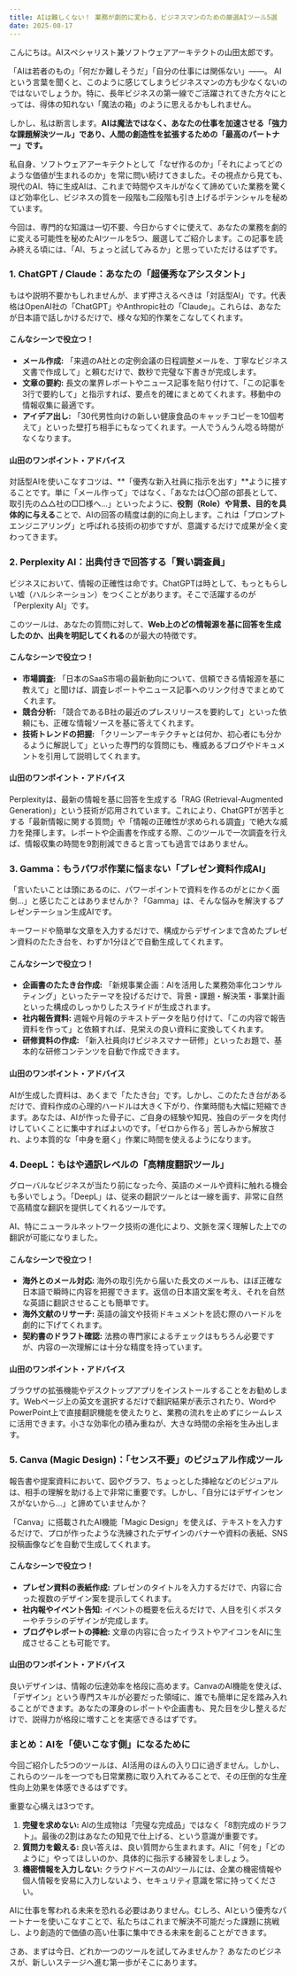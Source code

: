 ```yaml
---
title: AIは難しくない！ 業務が劇的に変わる、ビジネスマンのための厳選AIツール5選
date: 2025-08-17
---
```


こんにちは。AIスペシャリスト兼ソフトウェアアーキテクトの山田太郎です。

「AIは若者のもの」「何だか難しそうだ」「自分の仕事には関係ない」――。
AIという言葉を聞くと、このように感じてしまうビジネスマンの方も少なくないのではないでしょうか。特に、長年ビジネスの第一線でご活躍されてきた方々にとっては、得体の知れない「魔法の箱」のように思えるかもしれません。

しかし、私は断言します。**AIは魔法ではなく、あなたの仕事を加速させる「強力な課題解決ツール」であり、人間の創造性を拡張するための「最高のパートナー」です。**

私自身、ソフトウェアアーキテクトとして「なぜ作るのか」「それによってどのような価値が生まれるのか」を常に問い続けてきました。その視点から見ても、現代のAI、特に生成AIは、これまで時間やスキルがなくて諦めていた業務を驚くほど効率化し、ビジネスの質を一段階も二段階も引き上げるポテンシャルを秘めています。

今回は、専門的な知識は一切不要、今日からすぐに使えて、あなたの業務を劇的に変える可能性を秘めたAIツールを5つ、厳選してご紹介します。この記事を読み終える頃には、「AI、ちょっと試してみるか」と思っていただけるはずです。

### 1. ChatGPT / Claude：あなたの「超優秀なアシスタント」

もはや説明不要かもしれませんが、まず押さえるべきは「対話型AI」です。代表格はOpenAI社の「ChatGPT」やAnthropic社の「Claude」。これらは、あなたが日本語で話しかけるだけで、様々な知的作業をこなしてくれます。

#### こんなシーンで役立つ！
*   **メール作成:** 「来週のA社との定例会議の日程調整メールを、丁寧なビジネス文書で作成して」と頼むだけで、数秒で完璧な下書きが完成します。
*   **文章の要約:** 長文の業界レポートやニュース記事を貼り付けて、「この記事を3行で要約して」と指示すれば、要点を的確にまとめてくれます。移動中の情報収集に最適です。
*   **アイデア出し:** 「30代男性向けの新しい健康食品のキャッチコピーを10個考えて」といった壁打ち相手にもなってくれます。一人でうんうん唸る時間がなくなります。

#### 山田のワンポイント・アドバイス
対話型AIを使いこなすコツは、**「優秀な新入社員に指示を出す」**ように接することです。単に「メール作って」ではなく、「あなたは〇〇部の部長として、取引先の△△社の□□様へ…」といったように、**役割（Role）や背景、目的を具体的に与える**ことで、AIの回答の精度は劇的に向上します。これは「プロンプトエンジニアリング」と呼ばれる技術の初歩ですが、意識するだけで成果が全く変わってきます。

### 2. Perplexity AI：出典付きで回答する「賢い調査員」

ビジネスにおいて、情報の正確性は命です。ChatGPTは時として、もっともらしい嘘（ハルシネーション）をつくことがあります。そこで活躍するのが「Perplexity AI」です。

このツールは、あなたの質問に対して、**Web上のどの情報源を基に回答を生成したのか、出典を明記してくれる**のが最大の特徴です。

#### こんなシーンで役立つ！
*   **市場調査:** 「日本のSaaS市場の最新動向について、信頼できる情報源を基に教えて」と聞けば、調査レポートやニュース記事へのリンク付きでまとめてくれます。
*   **競合分析:** 「競合であるB社の最近のプレスリリースを要約して」といった依頼にも、正確な情報ソースを基に答えてくれます。
*   **技術トレンドの把握:** 「クリーンアーキテクチャとは何か、初心者にも分かるように解説して」といった専門的な質問にも、権威あるブログやドキュメントを引用して説明してくれます。

#### 山田のワンポイント・アドバイス
Perplexityは、最新の情報を基に回答を生成する「RAG (Retrieval-Augmented Generation)」という技術が応用されています。これにより、ChatGPTが苦手とする「最新情報に関する質問」や「情報の正確性が求められる調査」で絶大な威力を発揮します。レポートや企画書を作成する際、このツールで一次調査を行えば、情報収集の時間を9割削減できると言っても過言ではありません。

### 3. Gamma：もうパワポ作業に悩まない「プレゼン資料作成AI」

「言いたいことは頭にあるのに、パワーポイントで資料を作るのがとにかく面倒…」と感じたことはありませんか？「Gamma」は、そんな悩みを解決するプレゼンテーション生成AIです。

キーワードや簡単な文章を入力するだけで、構成からデザインまで含めたプレゼン資料のたたき台を、わずか1分ほどで自動生成してくれます。

#### こんなシーンで役立つ！
*   **企画書のたたき台作成:** 「新規事業企画：AIを活用した業務効率化コンサルティング」といったテーマを投げるだけで、背景・課題・解決策・事業計画といった構成のしっかりしたスライドが生成されます。
*   **社内報告資料:** 週報や月報のテキストデータを貼り付けて、「この内容で報告資料を作って」と依頼すれば、見栄えの良い資料に変換してくれます。
*   **研修資料の作成:** 「新入社員向けビジネスマナー研修」といったお題で、基本的な研修コンテンツを自動で作成できます。

#### 山田のワンポイント・アドバイス
AIが生成した資料は、あくまで「たたき台」です。しかし、このたたき台があるだけで、資料作成の心理的ハードルは大きく下がり、作業時間も大幅に短縮できます。あなたは、AIが作った骨子に、ご自身の経験や知見、独自のデータを肉付けしていくことに集中すればよいのです。「ゼロから作る」苦しみから解放され、より本質的な「中身を磨く」作業に時間を使えるようになります。

### 4. DeepL：もはや通訳レベルの「高精度翻訳ツール」

グローバルなビジネスが当たり前になった今、英語のメールや資料に触れる機会も多いでしょう。「DeepL」は、従来の翻訳ツールとは一線を画す、非常に自然で高精度な翻訳を提供してくれるツールです。

AI、特にニューラルネットワーク技術の進化により、文脈を深く理解した上での翻訳が可能になりました。

#### こんなシーンで役立つ！
*   **海外とのメール対応:** 海外の取引先から届いた長文のメールも、ほぼ正確な日本語で瞬時に内容を把握できます。返信の日本語文案を考え、それを自然な英語に翻訳させることも簡単です。
*   **海外文献のリサーチ:** 英語の論文や技術ドキュメントを読む際のハードルを劇的に下げてくれます。
*   **契約書のドラフト確認:** 法務の専門家によるチェックはもちろん必要ですが、内容の一次理解には十分な精度を持っています。

#### 山田のワンポイント・アドバイス
ブラウザの拡張機能やデスクトップアプリをインストールすることをお勧めします。Webページ上の英文を選択するだけで翻訳結果が表示されたり、WordやPowerPoint上で直接翻訳機能を使えたりと、業務の流れを止めずにシームレスに活用できます。小さな効率化の積み重ねが、大きな時間の余裕を生み出します。

### 5. Canva (Magic Design)：「センス不要」のビジュアル作成ツール

報告書や提案資料において、図やグラフ、ちょっとした挿絵などのビジュアルは、相手の理解を助ける上で非常に重要です。しかし、「自分にはデザインセンスがないから…」と諦めていませんか？

「Canva」に搭載されたAI機能「Magic Design」を使えば、テキストを入力するだけで、プロが作ったような洗練されたデザインのバナーや資料の表紙、SNS投稿画像などを自動で生成してくれます。

#### こんなシーンで役立つ！
*   **プレゼン資料の表紙作成:** プレゼンのタイトルを入力するだけで、内容に合った複数のデザイン案を提示してくれます。
*   **社内報やイベント告知:** イベントの概要を伝えるだけで、人目を引くポスターやチラシのデザインが完成します。
*   **ブログやレポートの挿絵:** 文章の内容に合ったイラストやアイコンをAIに生成させることも可能です。

#### 山田のワンポイント・アドバイス
良いデザインは、情報の伝達効率を格段に高めます。CanvaのAI機能を使えば、「デザイン」という専門スキルが必要だった領域に、誰でも簡単に足を踏み入れることができます。あなたの渾身のレポートや企画書も、見た目を少し整えるだけで、説得力が格段に増すことを実感できるはずです。

### まとめ：AIを「使いこなす側」になるために

今回ご紹介した5つのツールは、AI活用のほんの入り口に過ぎません。しかし、これらのツールを一つでも日常業務に取り入れてみることで、その圧倒的な生産性向上効果を体感できるはずです。

重要な心構えは3つです。
1.  **完璧を求めない:** AIの生成物は「完璧な完成品」ではなく「8割完成のドラフト」。最後の2割はあなたの知見で仕上げる、という意識が重要です。
2.  **質問力を鍛える:** 良い答えは、良い質問から生まれます。AIに「何を」「どのように」やってほしいのか、具体的に指示する練習をしましょう。
3.  **機密情報を入力しない:** クラウドベースのAIツールには、企業の機密情報や個人情報を安易に入力しないよう、セキュリティ意識を常に持ってください。

AIに仕事を奪われる未来を恐れる必要はありません。むしろ、AIという優秀なパートナーを使いこなすことで、私たちはこれまで解決不可能だった課題に挑戦し、より創造的で価値の高い仕事に集中できる未来を創ることができます。

さあ、まずは今日、どれか一つのツールを試してみませんか？ あなたのビジネスが、新しいステージへ進む第一歩がそこにあります。
